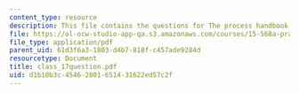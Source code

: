```yaml
---
content_type: resource
description: This file contains the questions for The process handbook.
file: https://ol-ocw-studio-app-qa.s3.amazonaws.com/courses/15-568a-practical-information-technology-management-spring-2005/d1b10b3c45462801651431622ed57c2f_class_17question.pdf
file_type: application/pdf
parent_uid: 61d3f6a3-1803-d4b7-818f-c457ade9284d
resourcetype: Document
title: class_17question.pdf
uid: d1b10b3c-4546-2801-6514-31622ed57c2f
---
```

